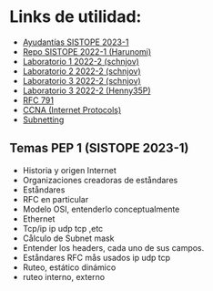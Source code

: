 # Links de utilidad:
- [Ayudantías SISTOPE 2023-1](https://drive.google.com/drive/folders/14DHufDaPvANO7knQ34YIiEyu1D4drl2L?usp=share_link)
- [Repo SISTOPE 2022-1 (Harunomi)](https://github.com/Harunomi/SISTOPE_1_2022)
- [Laboratorio 1 2022-2 (schnjov)](https://github.com/schnjov/Lab1_Sistope)
- [Laboratorio 2 2022-2 (schnjov)](https://github.com/schnjov/Lab2_Sistemas_Operativos)
- [Laboratorio 3 2022-2 (schnjov)](https://github.com/schnjov/Lab3_Sistemas_Operativos)
- [Laboratorio 3 2022-2 (Henny35P)](https://github.com/Henny35P/Lab-3-Sistope)
- [RFC 791](https://tools.ietf.org/html/rfc791)
- [CCNA (Internet Protocols)](https://youtube.com/playlist?list=PLIhvC56v63IJVXv0GJcl9vO5Z6znCVb1P)
- [Subnetting](https://www.youtube.com/watch?v=rs39FWDhzDs)

## Temas PEP 1 (SISTOPE 2023-1)
- Historia y origen Internet
- Organizaciones creadoras de eståndares
- Eståndares
- RFC en particular
- Modelo OSI, entenderlo conceptualmente
- Ethernet
- Tcp/ip ip udp tcp ,etc
- Cålculo de Subnet mask
- Entender los headers, cada uno de sus campos.
- Eståndares RFC mås usados ip udp tcp
- Ruteo, estático dinámico
- ruteo interno, externo